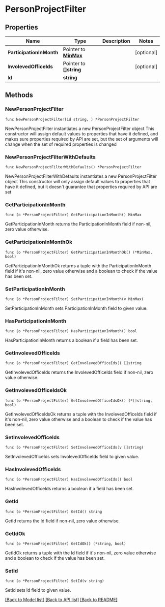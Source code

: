 # PersonProjectFilter

## Properties

Name | Type | Description | Notes
------------ | ------------- | ------------- | -------------
**ParticipationInMonth** | Pointer to [**MinMax**](MinMax.md) |  | [optional] 
**InvolevedOfficeIds** | Pointer to **[]string** |  | [optional] 
**Id** | **string** |  | 

## Methods

### NewPersonProjectFilter

`func NewPersonProjectFilter(id string, ) *PersonProjectFilter`

NewPersonProjectFilter instantiates a new PersonProjectFilter object
This constructor will assign default values to properties that have it defined,
and makes sure properties required by API are set, but the set of arguments
will change when the set of required properties is changed

### NewPersonProjectFilterWithDefaults

`func NewPersonProjectFilterWithDefaults() *PersonProjectFilter`

NewPersonProjectFilterWithDefaults instantiates a new PersonProjectFilter object
This constructor will only assign default values to properties that have it defined,
but it doesn't guarantee that properties required by API are set

### GetParticipationInMonth

`func (o *PersonProjectFilter) GetParticipationInMonth() MinMax`

GetParticipationInMonth returns the ParticipationInMonth field if non-nil, zero value otherwise.

### GetParticipationInMonthOk

`func (o *PersonProjectFilter) GetParticipationInMonthOk() (*MinMax, bool)`

GetParticipationInMonthOk returns a tuple with the ParticipationInMonth field if it's non-nil, zero value otherwise
and a boolean to check if the value has been set.

### SetParticipationInMonth

`func (o *PersonProjectFilter) SetParticipationInMonth(v MinMax)`

SetParticipationInMonth sets ParticipationInMonth field to given value.

### HasParticipationInMonth

`func (o *PersonProjectFilter) HasParticipationInMonth() bool`

HasParticipationInMonth returns a boolean if a field has been set.

### GetInvolevedOfficeIds

`func (o *PersonProjectFilter) GetInvolevedOfficeIds() []string`

GetInvolevedOfficeIds returns the InvolevedOfficeIds field if non-nil, zero value otherwise.

### GetInvolevedOfficeIdsOk

`func (o *PersonProjectFilter) GetInvolevedOfficeIdsOk() (*[]string, bool)`

GetInvolevedOfficeIdsOk returns a tuple with the InvolevedOfficeIds field if it's non-nil, zero value otherwise
and a boolean to check if the value has been set.

### SetInvolevedOfficeIds

`func (o *PersonProjectFilter) SetInvolevedOfficeIds(v []string)`

SetInvolevedOfficeIds sets InvolevedOfficeIds field to given value.

### HasInvolevedOfficeIds

`func (o *PersonProjectFilter) HasInvolevedOfficeIds() bool`

HasInvolevedOfficeIds returns a boolean if a field has been set.

### GetId

`func (o *PersonProjectFilter) GetId() string`

GetId returns the Id field if non-nil, zero value otherwise.

### GetIdOk

`func (o *PersonProjectFilter) GetIdOk() (*string, bool)`

GetIdOk returns a tuple with the Id field if it's non-nil, zero value otherwise
and a boolean to check if the value has been set.

### SetId

`func (o *PersonProjectFilter) SetId(v string)`

SetId sets Id field to given value.



[[Back to Model list]](../README.md#documentation-for-models) [[Back to API list]](../README.md#documentation-for-api-endpoints) [[Back to README]](../README.md)


